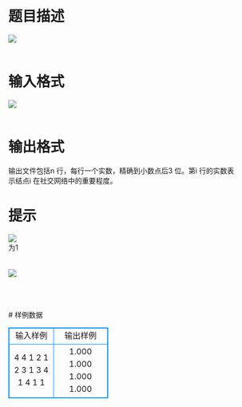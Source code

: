 # 

 
 # 题目描述 
<p>
<img border="0" src="/source/joyoi/tyvj-2377/img/aHR0cDovL3d3dy5qb3lvaS5jbi9wcm9ibGVtL3R5dmotMjM3Ny9wcm9ibGVtc19pbWFnZXMvMjc2Ni8xNDkxXzEuanBn.jpg"><br><br></p> 

 
 # 输入格式 
<p>
<img border="0" src="/source/joyoi/tyvj-2377/img/aHR0cDovL3d3dy5qb3lvaS5jbi9wcm9ibGVtL3R5dmotMjM3Ny9wcm9ibGVtc19pbWFnZXMvMjc2Ni8xNDkxXzIuanBn.jpg"><br><br></p> 

 
 # 输出格式 
<p>
输出文件包括n 行，每行一个实数，精确到小数点后3 位。第i 行的实数表<br>示结点i 在社交网络中的重要程度。</p> 

 
 # 提示 
<p>
<img border="0" src="/source/joyoi/tyvj-2377/img/aHR0cDovL3d3dy5qb3lvaS5jbi9wcm9ibGVtL3R5dmotMjM3Ny9wcm9ibGVtc19pbWFnZXMvMjc2Ni8xNDkxXzMuanBn.jpg"><br>为1<br><br><br><img border="0" src="/source/joyoi/tyvj-2377/img/aHR0cDovL3d3dy5qb3lvaS5jbi9wcm9ibGVtL3R5dmotMjM3Ny9wcm9ibGVtc19pbWFnZXMvMjc2Ni8xNDkxXzQuanBn.jpg"><br><br><br><br></p> 
# 样例数据
<style>
        table,table tr th, table tr td { border:1px solid #0094ff; }
        table { width: 200px; min-height: 25px; line-height: 25px; text-align: center; border-collapse: collapse;}   
    </style>
<table>
	<tr>
		<td>输入样例</td>
		<td>输出样例</td>
	</tr>
<tr><td>4 4
1 2 1
2 3 1
3 4 1
4 1 1</td><td>1.000
1.000
1.000
1.000</td></tr></table>
